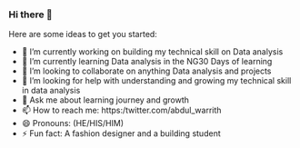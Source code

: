 ### Hi there 👋

Here are some ideas to get you started:

- 🔭 I’m currently working on building my technical skill on Data analysis 
- 🌱 I’m currently learning Data analysis in the NG30 Days of learning 
- 👯 I’m looking to collaborate on anything Data analysis and projects
- 🤔 I’m looking for help with understanding and growing my technical skill in data analysis 
- 💬 Ask me about learning journey and growth 
- 📫 How to reach me: https:/twitter.com/abdul_warrith
- 😄 Pronouns: (HE/HIS/HIM)
- ⚡ Fun fact: A fashion designer and a building student 
